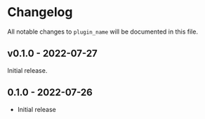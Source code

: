 # Changelog

All notable changes to `plugin_name` will be documented in this file.

## v0.1.0 - 2022-07-27

Initial release.

## 0.1.0 - 2022-07-26

- Initial release
